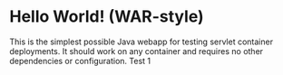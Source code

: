 Hello World! (WAR-style)
===============

This is the simplest possible Java webapp for testing servlet container deployments.  It should work on any container and requires no other dependencies or configuration.
Test 1
